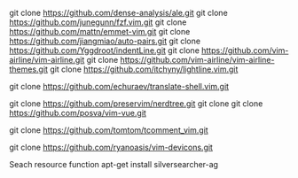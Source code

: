 git clone https://github.com/dense-analysis/ale.git
git clone https://github.com/junegunn/fzf.vim.git
git clone https://github.com/mattn/emmet-vim.git
git clone https://github.com/jiangmiao/auto-pairs.git
git clone https://github.com/Yggdroot/indentLine.git
git clone https://github.com/vim-airline/vim-airline.git
git clone https://github.com/vim-airline/vim-airline-themes.git
git clone https://github.com/itchyny/lightline.vim.git

git clone https://github.com/echuraev/translate-shell.vim.git

git clone https://github.com/preservim/nerdtree.git
git clone git clone https://github.com/posva/vim-vue.git

git clone https://github.com/tomtom/tcomment_vim.git

git clone https://github.com/ryanoasis/vim-devicons.git

Seach resource function
apt-get install silversearcher-ag

